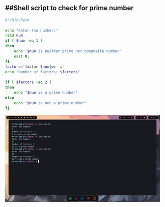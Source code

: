 ##Shell script to check for prime number
---
```bash
#!/bin/bash

echo "Enter the number:"
read num
if [ $num -eq 1 ]
then
    echo "$num is neither prime nor composite number"
    exit 0;
fi
factors=`factor $num|wc -w`
echo "Number of factors: $factors"

if [ $factors -eq 2 ]
then
    echo "$num is a prime number"
else
    echo "$num is not a prime number"
fi
```
![](Screenshots/Program-7.png)